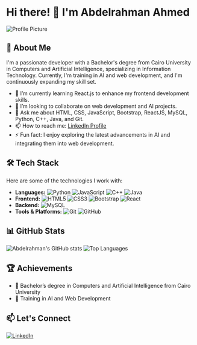 # Hi there! 👋 I'm Abdelrahman Ahmed

![Profile Picture](https://media.licdn.com/dms/image/D5612AQGf0HoyDWTsDg/article-cover_image-shrink_720_1280/0/1679330530223?e=2147483647&v=beta&t=JDIG3B6UaO0plzVh-wQcEm1nbPLsaTA423LBp4ZXZl0)

## 🚀 About Me

I'm a passionate developer with a Bachelor's degree from Cairo University in Computers and Artificial Intelligence, specializing in Information Technology. Currently, I'm training in AI and web development, and I'm continuously expanding my skill set.

- 🌱 I’m currently learning React.js to enhance my frontend development skills.
- 👯 I’m looking to collaborate on web development and AI projects.
- 💬 Ask me about HTML, CSS, JavaScript, Bootstrap, ReactJS, MySQL, Python, C++, Java, and Git.
- 📫 How to reach me: [LinkedIn Profile](https://www.linkedin.com/in/abdelrahman-ahmed-27457a316)
- ⚡ Fun fact: I enjoy exploring the latest advancements in AI and integrating them into web development.

## 🛠️ Tech Stack

Here are some of the technologies I work with:

- **Languages:** ![Python](https://img.shields.io/badge/Python-3776AB?style=for-the-badge&logo=python&logoColor=white) ![JavaScript](https://img.shields.io/badge/JavaScript-F7DF1E?style=for-the-badge&logo=javascript&logoColor=black) ![C++](https://img.shields.io/badge/C++-00599C?style=for-the-badge&logo=cplusplus&logoColor=white) ![Java](https://img.shields.io/badge/Java-007396?style=for-the-badge&logo=java&logoColor=white)
- **Frontend:** ![HTML5](https://img.shields.io/badge/HTML5-E34F26?style=for-the-badge&logo=html5&logoColor=white) ![CSS3](https://img.shields.io/badge/CSS3-1572B6?style=for-the-badge&logo=css3&logoColor=white) ![Bootstrap](https://img.shields.io/badge/Bootstrap-563D7C?style=for-the-badge&logo=bootstrap&logoColor=white) ![React](https://img.shields.io/badge/React-20232A?style=for-the-badge&logo=react&logoColor=61DAFB)
- **Backend:** ![MySQL](https://img.shields.io/badge/MySQL-4479A1?style=for-the-badge&logo=mysql&logoColor=white)
- **Tools & Platforms:** ![Git](https://img.shields.io/badge/Git-F05032?style=for-the-badge&logo=git&logoColor=white) ![GitHub](https://img.shields.io/badge/GitHub-181717?style=for-the-badge&logo=github&logoColor=white)

## 📊 GitHub Stats

![Abdelrahman's GitHub stats](https://github-readme-stats.vercel.app/api?username=yourusername&show_icons=true&theme=radical)
![Top Languages](https://github-readme-stats.vercel.app/api/top-langs/username=yourusername&layout=compact&theme=radical)

## 🏆 Achievements

- 🥇 Bachelor’s degree in Computers and Artificial Intelligence from Cairo University
- 📝 Training in AI and Web Development

## 📫 Let's Connect

[![LinkedIn](https://img.shields.io/badge/LinkedIn-0077B5?style=for-the-badge&logo=linkedin&logoColor=white)](https://www.linkedin.com/in/abdelrahman-ahmed-27457a316)


